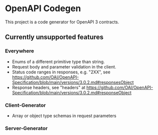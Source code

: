 OpenAPI Codegen
===============

This project is a code generator for OpenAPI 3 contracts.

Currently unsupported features
------------------------------

### Everywhere

- Enums of a different primitive type than string.
- Request body and parameter validation in the client.
- Status code ranges in responses, e.g. "2XX", see https://github.com/OAI/OpenAPI-Specification/blob/main/versions/3.0.2.md#responsesObject
- Response headers, see "headers" at https://github.com/OAI/OpenAPI-Specification/blob/main/versions/3.0.2.md#responseObject

### Client-Generator

- Array or object type schemas in request parameters 

### Server-Generator